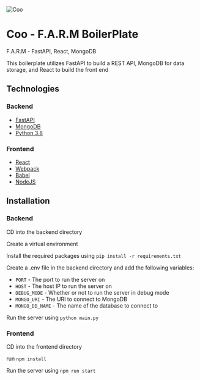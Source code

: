 ![Coo](https://repository-images.githubusercontent.com/441897620/fb1db68a-ec46-4786-9c96-c1134fc7f4d6)

# Coo - F.A.R.M BoilerPlate
F.A.R.M - FastAPI, React, MongoDB

This boilerplate utilizes FastAPI to build a REST API, MongoDB for data storage, and React to build the front end

## Technologies
### Backend
- [FastAPI](https://fastapi.tiangolo.com/)
- [MongoDB](https://www.mongodb.com/)
- [Python 3.8](https://www.python.org/downloads/release/python-380/)

### Frontend
- [React](https://reactjs.org/)
- [Webpack](https://webpack.js.org/)
- [Babel](https://babeljs.io/)
- [NodeJS](https://nodejs.org/en/)


## Installation
### Backend
CD into the backend directory

Create a virtual environment

Install the required packages using `pip install -r requirements.txt`

Create a .env file in the backend directory and add the following variables:
- `PORT` - The port to run the server on
- `HOST` - The host IP to run the server on
- `DEBUG_MODE` - Whether or not to run the server in debug mode
- `MONGO_URI` - The URI to connect to MongoDB
- `MONGO_DB_NAME` - The name of the database to connect to

Run the server using `python main.py`

### Frontend
CD into the frontend directory

run `npm install`

Run the server using `npm run start`




